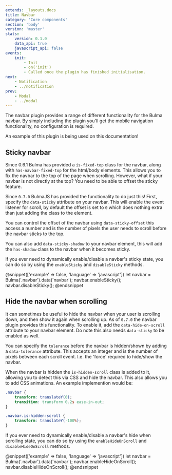 ```yaml
---
extends: _layouts.docs
title: Navbar
category: 'Core components'
section: 'body'
version: 'master'
stats:
    version: 0.1.0
    data_api: true
    javascript_api: false
events:
    init:
        - Init
        - on('init')
        - Called once the plugin has finished initialisation.
next:
    - Notification
    - ../notification
prev:
    - Modal
    - ../modal
---
```


The navbar plugin provides a range of different functionality for the Bulma navbar. By simply including the plugin you'll get the mobile navigation functionality, no configuration is required.

An example of this plugin is being used on this documentation!

## Sticky navbar
Since 0.6.1 Bulma has provided a `is-fixed-top` class for the navbar, along with `has-navbar-fixed-top` for the html/body elements. This allows you to fix the navbar to the top of the page when scrolling. However, what if your navbar is not directly at the top? You need to be able to offset the sticky feature.

Since `0.7.0` BulmaJS has provided the functionality to do just this! First, specify the `data-sticky` attribute on your navbar. This will enable the event listener for scroll, by default the offset is set to `0` which does nothing extra than just adding the class to the element.

You can control the offset of the navbar using `data-sticky-offset` this access a number and is the number of pixels the user needs to scroll before the navbar sticks to the top.

You can also add `data-sticky-shadow` to your navbar element, this will add the `has-shadow` class to the navbar when it becomes sticky.

If you ever need to dynamically enable/disable a navbar's sticky state, you can do so by using the `enableSticky` and `disableSticky` methods.

@snippet(['example' => false, 'language' => 'javascript'])
let navbar = Bulma('.navbar').data('navbar');
navbar.enableSticky();
navbar.disableSticky();
@endsnippet

## Hide the navbar when scrolling
It can sometimes be useful to hide the navbar when your user is scrolling down, and then show it again when scrolling up. As of `0.7.0` the navbar plugin provides this functionality. To enable it, add the `data-hide-on-scroll` attribute to your navbar element. Do note this also needs `data-sticky` to be enabled as well.

You can specify the `tolerance` before the navbar is hidden/shown by adding a `data-tolerance` attribute. This accepts an integer and is the number of pixels between each scroll event. I.e. the 'force' required to hide/show the navbar.

When the navbar is hidden the `is-hidden-scroll` class is added to it, allowing you to detect this via CSS and hide the navbar. This also allows you to add CSS animations. An example implemention would be:

```css
.navbar {
    transform: translateY(0);
    transition: transform 0.2s ease-in-out;
}

.navbar.is-hidden-scroll {
    transform: translateY(-100%);
}
```

If you ever need to dynamically enable/disable a navbar's hide when scrolling state, you can do so by using the `enableHideOnScroll` and `disableHideOnScroll` methods.

@snippet(['example' => false, 'language' => 'javascript'])
let navbar = Bulma('.navbar').data('navbar');
navbar.enableHideOnScroll();
navbar.disableHideOnScroll();
@endsnippet